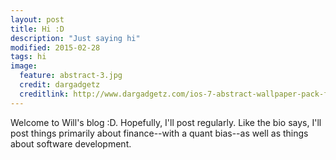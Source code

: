 ```yaml
---
layout: post
title: Hi :D
description: "Just saying hi"
modified: 2015-02-28
tags: hi
image:
  feature: abstract-3.jpg
  credit: dargadgetz
  creditlink: http://www.dargadgetz.com/ios-7-abstract-wallpaper-pack-for-iphone-5-and-ipod-touch-retina/
---
```


Welcome to Will's blog :D. Hopefully, I'll post regularly. Like the bio says, I'll post things primarily about finance--with a quant bias--as well as things about software development.
